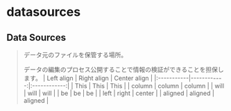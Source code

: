 # datasources
Data Sources
---
>データ元のファイルを保管する場所。
>
>データの編集のプロセス公開することで情報の検証ができることを担保します。
| Left align | Right align | Center align |
|:-----------|------------:|:------------:|
| This       |        This |     This     |
| column     |      column |    column    |
| will       |        will |     will     |
| be         |          be |      be      |
| left       |       right |    center    |
| aligned    |     aligned |   aligned    |
